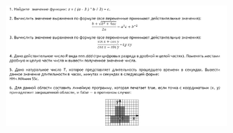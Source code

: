 ![](https://github.com/bakosa90/IntroductionToJava/blob/master/BasicsOfSoftwareCodeDevelopment/src/linearProgram/linear.jpg)

